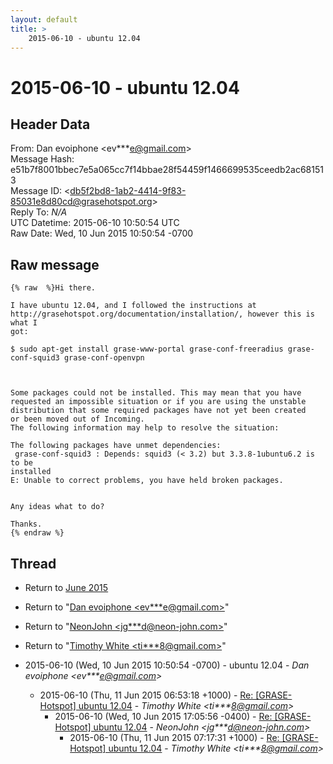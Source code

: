```yaml
---
layout: default
title: >
    2015-06-10 - ubuntu 12.04
---
```


# 2015-06-10 - ubuntu 12.04

## Header Data

From: Dan evoiphone \<ev***e@gmail.com\><br>
Message Hash: e51b7f8001bbec7e5a065cc7f14bbae28f54459f1466699535ceedb2ac681513<br>
Message ID: \<db5f2bd8-1ab2-4414-9f83-85031e8d80cd@grasehotspot.org\><br>
Reply To: _N/A_<br>
UTC Datetime: 2015-06-10 10:50:54 UTC<br>
Raw Date: Wed, 10 Jun 2015 10:50:54 -0700<br>

## Raw message

```
{% raw  %}Hi there.

I have ubuntu 12.04, and I followed the instructions at 
http://grasehotspot.org/documentation/installation/, however this is what I 
got:

$ sudo apt-get install grase-www-portal grase-conf-freeradius grase-conf-squid3 grase-conf-openvpn



Some packages could not be installed. This may mean that you have
requested an impossible situation or if you are using the unstable
distribution that some required packages have not yet been created
or been moved out of Incoming.
The following information may help to resolve the situation:

The following packages have unmet dependencies:
 grase-conf-squid3 : Depends: squid3 (< 3.2) but 3.3.8-1ubuntu6.2 is to be 
installed
E: Unable to correct problems, you have held broken packages.


Any ideas what to do?

Thanks.
{% endraw %}
```

## Thread

+ Return to [June 2015](/archive/2015/06)

+ Return to "[Dan evoiphone <ev***e<span>@</span>gmail.com>](/authors/ev___e_at_gmail_com)"
+ Return to "[NeonJohn <jg***d<span>@</span>neon-john.com>](/authors/jg___d_at_neonjohn_com)"
+ Return to "[Timothy White <ti***8<span>@</span>gmail.com>](/authors/ti___8_at_gmail_com)"

+ 2015-06-10 (Wed, 10 Jun 2015 10:50:54 -0700) - ubuntu 12.04 - _Dan evoiphone \<ev***e@gmail.com\>_
  + 2015-06-10 (Thu, 11 Jun 2015 06:53:18 +1000) - [Re: [GRASE-Hotspot] ubuntu 12.04](/archive/2015/06/e3f2a004199455180a3b1bb66ed44d16e8f6955c68b2eaabec641208c1443fbe) - _Timothy White \<ti***8@gmail.com\>_
    + 2015-06-10 (Wed, 10 Jun 2015 17:05:56 -0400) - [Re: [GRASE-Hotspot] ubuntu 12.04](/archive/2015/06/2a7771b48d000654acb6ee3a146fbc8a37e8f2f0b74fb67515d25dc0fda4b911) - _NeonJohn \<jg***d@neon-john.com\>_
      + 2015-06-10 (Thu, 11 Jun 2015 07:17:31 +1000) - [Re: [GRASE-Hotspot] ubuntu 12.04](/archive/2015/06/2e1634400a9490436a8f11c389e3c750841021eabe7fdf386109f0048628fbab) - _Timothy White \<ti***8@gmail.com\>_

